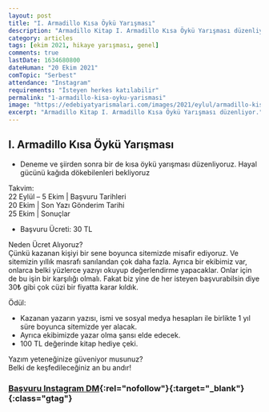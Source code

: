 ```yaml
---
layout: post
title: "I. Armadillo Kısa Öykü Yarışması"
description: "Armadillo Kitap I. Armadillo Kısa Öykü Yarışması düzenliyor."
category: articles
tags: [ekim 2021, hikaye yarışması, genel]
comments: true
lastDate: 1634680800 
dateHuman: "20 Ekim 2021"
comTopic: "Serbest"
attendance: "Instagram"
requirements: "İsteyen herkes katılabilir"
permalink: "1-armadillo-kisa-oyku-yarismasi"
image: "https://edebiyatyarismalari.com/images/2021/eylul/armadillo-kisa-oyku-yarismasi.jpeg"
excerpt: "Armadillo Kitap I. Armadillo Kısa Öykü Yarışması düzenliyor."
---
```


## I. Armadillo Kısa Öykü Yarışması

- Deneme ve şiirden sonra bir de kısa öykü yarışması düzenliyoruz. Hayal gücünü kağıda dökebilenleri bekliyoruz

Takvim:  
22 Eylül – 5 Ekim | Başvuru Tarihleri  
20 Ekim | Son Yazı Gönderim Tarihi  
25 Ekim | Sonuçlar  

- Başvuru Ücreti: 30 TL

Neden Ücret Alıyoruz?  
Çünkü kazanan kişiyi bir sene boyunca sitemizde misafir ediyoruz. Ve sitemizin yıllık masrafı sanılandan çok daha fazla. Ayrıca bir ekibimiz var, onlarca belki yüzlerce yazıyı okuyup değerlendirme yapacaklar. Onlar için de bu işin bir karşılığı olmalı. Fakat biz yine de her isteyen başvurabilsin diye 30₺ gibi çok cüzi bir fiyatta karar kıldık.  

Ödül:  
- Kazanan yazarın yazısı, ismi ve sosyal medya hesapları ile birlikte 1 yıl süre boyunca sitemizde yer alacak.
- Ayrıca ekibimizde yazar olma şansı elde edecek.
- 100 TL değerinde kitap hediye çeki.

Yazım yeteneğinize güveniyor musunuz?  
Belki de keşfedileceğiniz an bu andır!  

### [Başvuru Instagram DM](https://www.instagram.com/armadillokitap/){:rel="nofollow"}{:target="_blank"}{:class="gtag"}